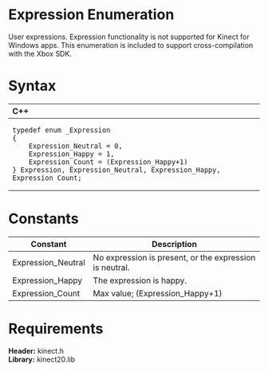 Expression Enumeration  
======================  

User expressions. Expression functionality is not supported for Kinect for Windows apps. This enumeration is included to support cross-compilation with the Xbox SDK. <span id="syntaxSection"></span>

Syntax  
======  

<table>
<colgroup>
<col width="100%" />
</colgroup>
<thead>
<tr class="header">
<th align="left">C++</th>
</tr>
</thead>
<tbody>
<tr class="odd">
<td align="left"><pre><code>typedef enum _Expression  
{  
    Expression_Neutral = 0,  
    Expression_Happy = 1,  
    Expression_Count = (Expression_Happy+1)  
} Expression, Expression_Neutral, Expression_Happy, Expression_Count;</code></pre></td>
</tr>
</tbody>
</table>

<span id="ID4E6"></span>

Constants  
=========  

| Constant            | Description                                             |
|---------------------|---------------------------------------------------------|
| Expression\_Neutral | No expression is present, or the expression is neutral. |
| Expression\_Happy   | The expression is happy.                                |
| Expression\_Count   | Max value; (Expression\_Happy+1)                        |

<span id="requirements"></span>

Requirements  
============  

**Header:** kinect.h  
**Library:** kinect20.lib  



<!--Please do not edit the data in the comment block below.-->
<!--
TOCTitle : Expression Enumeration
RLTitle : Expression Enumeration
KeywordK : Expression enumeration
HelpPriority : 2
KeywordF : Expression
KeywordF : Microsoft.Kinect.kinect.Expression
KeywordA : T:Microsoft.Kinect.kinect.Expression
AssetID : T:Microsoft.Kinect.kinect.Expression
Locale : en-us
CommunityContent : 1
APIType : Managed
APILocation : 
APIName : Microsoft.Kinect.kinect.Expression
TargetOS : Windows
TopicType : kbSyntax
DevLang : C++
DocSet : K4Wv2
ProjType : K4Wv2Proj
Technology : Kinect for Windows
Product : Kinect for Windows SDK v2
productversion : 20
-->
